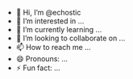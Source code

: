 - 👋 Hi, I’m @echostic
- 👀 I’m interested in ...
- 🌱 I’m currently learning ...
- 💞️ I’m looking to collaborate on ...
- 📫 How to reach me ...
- 😄 Pronouns: ...
- ⚡ Fun fact: ...

<!---
echostic/echostic is a ✨ special ✨ repository because its `README.md` (this file) appears on your GitHub profile.
You can click the Preview link to take a look at your changes.
--->
